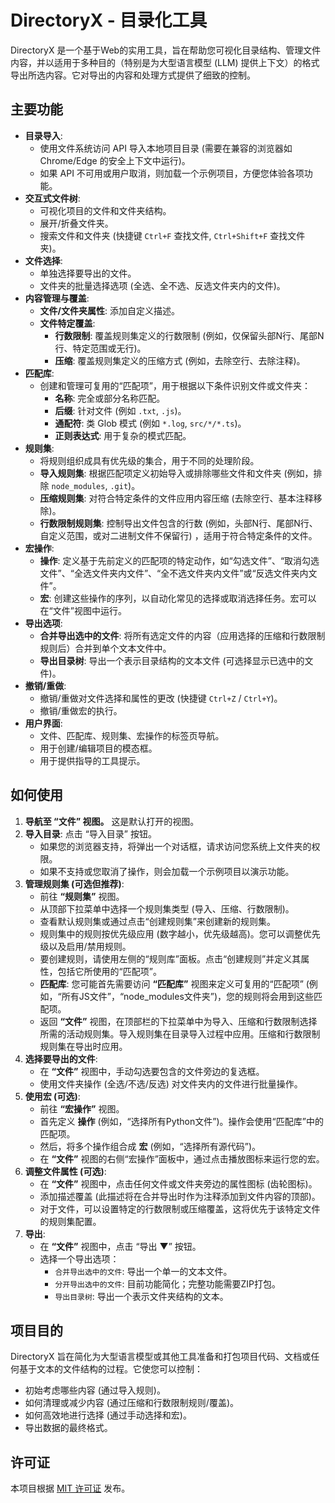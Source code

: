 # DirectoryX - 目录化工具

DirectoryX 是一个基于Web的实用工具，旨在帮助您可视化目录结构、管理文件内容，并以适用于多种目的（特别是为大型语言模型 (LLM) 提供上下文）的格式导出所选内容。它对导出的内容和处理方式提供了细致的控制。

## 主要功能

*   **目录导入**:
    *   使用文件系统访问 API 导入本地项目目录 (需要在兼容的浏览器如 Chrome/Edge 的安全上下文中运行)。
    *   如果 API 不可用或用户取消，则加载一个示例项目，方便您体验各项功能。
*   **交互式文件树**:
    *   可视化项目的文件和文件夹结构。
    *   展开/折叠文件夹。
    *   搜索文件和文件夹 (快捷键 `Ctrl+F` 查找文件, `Ctrl+Shift+F` 查找文件夹)。
*   **文件选择**:
    *   单独选择要导出的文件。
    *   文件夹的批量选择选项 (全选、全不选、反选文件夹内的文件)。
*   **内容管理与覆盖**:
    *   **文件/文件夹属性**: 添加自定义描述。
    *   **文件特定覆盖**:
        *   **行数限制**: 覆盖规则集定义的行数限制 (例如，仅保留头部N行、尾部N行、特定范围或无行)。
        *   **压缩**: 覆盖规则集定义的压缩方式 (例如，去除空行、去除注释)。
*   **匹配库**:
    *   创建和管理可复用的“匹配项”，用于根据以下条件识别文件或文件夹：
        *   **名称**: 完全或部分名称匹配。
        *   **后缀**: 针对文件 (例如 `.txt`, `.js`)。
        *   **通配符**: 类 Glob 模式 (例如 `*.log`, `src/*/*.ts`)。
        *   **正则表达式**: 用于复杂的模式匹配。
*   **规则集**:
    *   将规则组织成具有优先级的集合，用于不同的处理阶段。
    *   **导入规则集**: 根据匹配项定义初始导入或排除哪些文件和文件夹 (例如，排除 `node_modules`, `.git`)。
    *   **压缩规则集**: 对符合特定条件的文件应用内容压缩 (去除空行、基本注释移除)。
    *   **行数限制规则集**: 控制导出文件包含的行数 (例如，头部N行、尾部N行、自定义范围，或对二进制文件不保留行) ，适用于符合特定条件的文件。
*   **宏操作**:
    *   **操作**: 定义基于先前定义的匹配项的特定动作，如“勾选文件”、“取消勾选文件”、“全选文件夹内文件”、“全不选文件夹内文件”或“反选文件夹内文件”。
    *   **宏**: 创建这些操作的序列，以自动化常见的选择或取消选择任务。宏可以在“文件”视图中运行。
*   **导出选项**:
    *   **合并导出选中的文件**: 将所有选定文件的内容（应用选择的压缩和行数限制规则后）合并到单个文本文件中。
    *   **导出目录树**: 导出一个表示目录结构的文本文件 (可选择显示已选中的文件)。
*   **撤销/重做**:
    *   撤销/重做对文件选择和属性的更改 (快捷键 `Ctrl+Z` / `Ctrl+Y`)。
    *   撤销/重做宏的执行。
*   **用户界面**:
    *   文件、匹配库、规则集、宏操作的标签页导航。
    *   用于创建/编辑项目的模态框。
    *   用于提供指导的工具提示。

## 如何使用

1.  **导航至 “文件” 视图。** 这是默认打开的视图。
2.  **导入目录**: 点击 “导入目录” 按钮。
    *   如果您的浏览器支持，将弹出一个对话框，请求访问您系统上文件夹的权限。
    *   如果不支持或您取消了操作，则会加载一个示例项目以演示功能。
3.  **管理规则集 (可选但推荐)**:
    *   前往 **“规则集”** 视图。
    *   从顶部下拉菜单中选择一个规则集类型 (导入、压缩、行数限制)。
    *   查看默认规则集或通过点击“创建规则集”来创建新的规则集。
    *   规则集中的规则按优先级应用 (数字越小，优先级越高)。您可以调整优先级以及启用/禁用规则。
    *   要创建规则，请使用左侧的“规则库”面板。点击“创建规则”并定义其属性，包括它所使用的“匹配项”。
    *   **匹配库**: 您可能首先需要访问 **“匹配库”** 视图来定义可复用的“匹配项” (例如，“所有JS文件”，“node_modules文件夹”)，您的规则将会用到这些匹配项。
    *   返回 **“文件”** 视图，在顶部栏的下拉菜单中为导入、压缩和行数限制选择所需的活动规则集。导入规则集在目录导入过程中应用。压缩和行数限制规则集在导出时应用。
4.  **选择要导出的文件**:
    *   在 **“文件”** 视图中，手动勾选要包含的文件旁边的复选框。
    *   使用文件夹操作 (全选/不选/反选) 对文件夹内的文件进行批量操作。
5.  **使用宏 (可选)**:
    *   前往 **“宏操作”** 视图。
    *   首先定义 **操作** (例如，“选择所有Python文件”)。操作会使用“匹配库”中的匹配项。
    *   然后，将多个操作组合成 **宏** (例如，“选择所有源代码”)。
    *   在 **“文件”** 视图的右侧“宏操作”面板中，通过点击播放图标来运行您的宏。
6.  **调整文件属性 (可选)**:
    *   在 **“文件”** 视图中，点击任何文件或文件夹旁边的属性图标 (齿轮图标)。
    *   添加描述覆盖 (此描述将在合并导出时作为注释添加到文件内容的顶部)。
    *   对于文件，可以设置特定的行数限制或压缩覆盖，这将优先于该特定文件的规则集配置。
7.  **导出**:
    *   在 **“文件”** 视图中，点击 “导出 ▼” 按钮。
    *   选择一个导出选项：
        *   `合并导出选中的文件`: 导出一个单一的文本文件。
        *   `分开导出选中的文件`: 目前功能简化；完整功能需要ZIP打包。
        *   `导出目录树`: 导出一个表示文件夹结构的文本。

## 项目目的

DirectoryX 旨在简化为大型语言模型或其他工具准备和打包项目代码、文档或任何基于文本的文件结构的过程。它使您可以控制：
*   初始考虑哪些内容 (通过导入规则)。
*   如何清理或减少内容 (通过压缩和行数限制规则/覆盖)。
*   如何高效地进行选择 (通过手动选择和宏)。
*   导出数据的最终格式。

## 许可证

本项目根据 [MIT 许可证](LICENSE) 发布。
